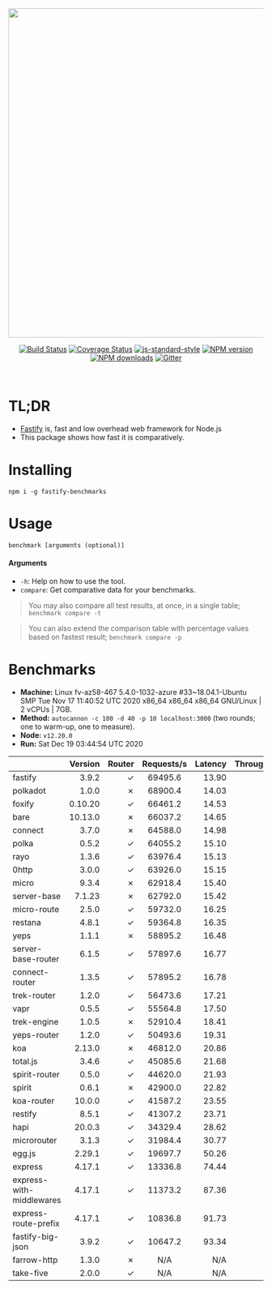 <div align="center">
<img src="https://github.com/fastify/graphics/raw/master/full-logo.png" width="650" height="auto"/>
</div>

<div align="center">

[![Build Status](https://travis-ci.org/fastify/fastify.svg?branch=master)](https://travis-ci.org/fastify/fastify)
[![Coverage Status](https://coveralls.io/repos/github/fastify/fastify/badge.svg?branch=master)](https://coveralls.io/github/fastify/fastify?branch=master)
[![js-standard-style](https://img.shields.io/badge/code%20style-standard-brightgreen.svg?style=flat)](http://standardjs.com/)
[![NPM version](https://img.shields.io/npm/v/fastify.svg?style=flat)](https://www.npmjs.com/package/fastify)
[![NPM downloads](https://img.shields.io/npm/dm/fastify.svg?style=flat)](https://www.npmjs.com/package/fastify) [![Gitter](https://badges.gitter.im/gitterHQ/gitter.svg)](https://gitter.im/fastify)
</div>
<br />

# TL;DR

* [Fastify](https://github.com/fastify/fastify) is, fast and low overhead web framework for Node.js
* This package shows how fast it is comparatively.

# Installing

```
npm i -g fastify-benchmarks
```

# Usage

```
benchmark [arguments (optional)]
```

#### Arguments

* `-h`: Help on how to use the tool.
* `compare`: Get comparative data for your benchmarks.

> You may also compare all test results, at once, in a single table; `benchmark compare -t`

> You can also extend the comparison table with percentage values based on fastest result; `benchmark compare -p`
# Benchmarks
* __Machine:__ Linux fv-az58-467 5.4.0-1032-azure #33~18.04.1-Ubuntu SMP Tue Nov 17 11:40:52 UTC 2020 x86_64 x86_64 x86_64 GNU/Linux | 2 vCPUs | 7GB.
* __Method:__ `autocannon -c 100 -d 40 -p 10 localhost:3000` (two rounds; one to warm-up, one to measure).
* __Node:__ `v12.20.0`
* __Run:__ Sat Dec 19 03:44:54 UTC 2020

|                          | Version | Router | Requests/s | Latency | Throughput/Mb |
| :--                      | --:     | --:    | :-:        | --:     | --:           |
| fastify                  | 3.9.2   | ✓      | 69495.6    | 13.90   | 12.39         |
| polkadot                 | 1.0.0   | ✗      | 68900.4    | 14.03   | 12.29         |
| foxify                   | 0.10.20 | ✓      | 66461.2    | 14.53   | 10.90         |
| bare                     | 10.13.0 | ✗      | 66037.2    | 14.65   | 11.78         |
| connect                  | 3.7.0   | ✗      | 64588.0    | 14.98   | 11.52         |
| polka                    | 0.5.2   | ✓      | 64055.2    | 15.10   | 11.42         |
| rayo                     | 1.3.6   | ✓      | 63976.4    | 15.13   | 11.41         |
| 0http                    | 3.0.0   | ✓      | 63926.0    | 15.15   | 11.40         |
| micro                    | 9.3.4   | ✗      | 62918.4    | 15.40   | 11.22         |
| server-base              | 7.1.23  | ✗      | 62792.0    | 15.42   | 11.20         |
| micro-route              | 2.5.0   | ✓      | 59732.0    | 16.25   | 10.65         |
| restana                  | 4.8.1   | ✓      | 59364.8    | 16.35   | 10.59         |
| yeps                     | 1.1.1   | ✗      | 58895.2    | 16.48   | 10.50         |
| server-base-router       | 6.1.5   | ✓      | 57897.6    | 16.77   | 10.33         |
| connect-router           | 1.3.5   | ✓      | 57895.2    | 16.78   | 10.32         |
| trek-router              | 1.2.0   | ✓      | 56473.6    | 17.21   | 9.26          |
| vapr                     | 0.5.5   | ✓      | 55564.8    | 17.50   | 9.11          |
| trek-engine              | 1.0.5   | ✗      | 52910.4    | 18.41   | 8.68          |
| yeps-router              | 1.2.0   | ✓      | 50493.6    | 19.31   | 9.00          |
| koa                      | 2.13.0  | ✗      | 46812.0    | 20.86   | 8.35          |
| total.js                 | 3.4.6   | ✓      | 45085.6    | 21.68   | 13.80         |
| spirit-router            | 0.5.0   | ✓      | 44620.0    | 21.93   | 7.96          |
| spirit                   | 0.6.1   | ✗      | 42900.0    | 22.82   | 7.65          |
| koa-router               | 10.0.0  | ✓      | 41587.2    | 23.55   | 7.42          |
| restify                  | 8.5.1   | ✓      | 41307.2    | 23.71   | 7.45          |
| hapi                     | 20.0.3  | ✓      | 34329.4    | 28.62   | 6.12          |
| microrouter              | 3.1.3   | ✓      | 31984.4    | 30.77   | 5.70          |
| egg.js                   | 2.29.1  | ✓      | 19697.7    | 50.26   | 6.93          |
| express                  | 4.17.1  | ✓      | 13336.8    | 74.44   | 2.38          |
| express-with-middlewares | 4.17.1  | ✓      | 11373.2    | 87.36   | 4.36          |
| express-route-prefix     | 4.17.1  | ✓      | 10836.8    | 91.73   | 4.01          |
| fastify-big-json         | 3.9.2   | ✓      | 10647.2    | 93.34   | 122.49        |
| farrow-http              | 1.3.0   | ✗      | N/A        | N/A     | N/A           |
| take-five                | 2.0.0   | ✓      | N/A        | N/A     | N/A           |

